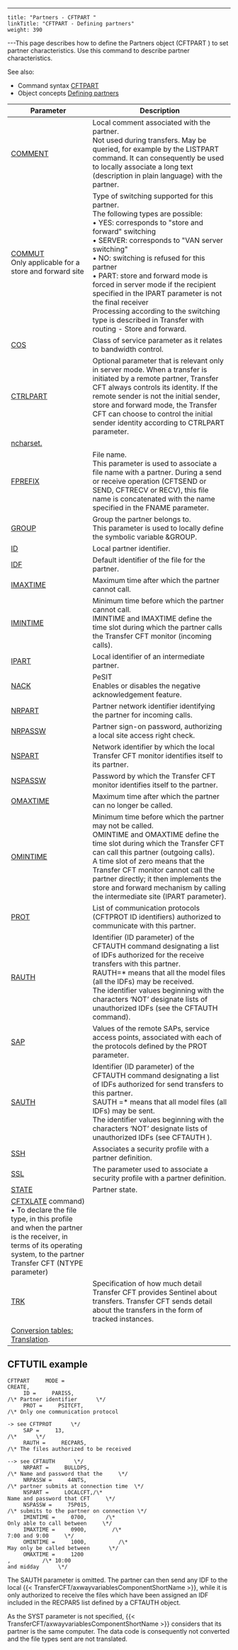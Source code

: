 ---
    title: "Partners - CFTPART "
    linkTitle: "CFTPART - Defining partners"
    weight: 390
---This page describes how to define the Partners object (CFTPART ) to set partner
characteristics. Use this command to describe partner characteristics.

See also:

- Command syntax
    [CFTPART](../../../command_summary#CFTPART)
- Object concepts
    [Defining partners]()


| Parameter  | Description  |
| --- | --- |
| [COMMENT](../../../command_summary/parameter_intro/comment)  | Local comment associated with the partner.<br/> Not used during transfers. May be queried, for example by the LISTPART command. It can consequently be used to locally associate a long text (description in plain language) with the partner. |
| [COMMUT](../../../command_summary/parameter_intro/commut) <br/> Only applicable for a store and forward site | Type of switching supported for this partner.<br/> The following types are possible:<br/> • YES: corresponds to "store and forward" switching<br/> • SERVER: corresponds to "VAN server switching"<br/> • NO: switching is refused for this partner<br/> • PART: store and forward mode is forced in server mode if the recipient specified in the IPART parameter is not the final receiver<br/> Processing according to the switching type is described in Transfer with routing - Store and forward. |
| [COS]()  | Class of service parameter as it relates to bandwidth control.  |
| [CTRLPART](../../../command_summary/parameter_intro/ctrlpart) | Optional parameter that is relevant only in server mode. When a transfer is initiated by a remote partner, Transfer CFT always controls its identity. If the remote sender is not the initial sender, store and forward mode, the Transfer CFT can choose to control the initial sender identity according to CTRLPART parameter.  |
| [ncharset.](../../../command_summary/parameter_intro/fcharset)  |
| [FPREFIX](../../../command_summary/parameter_intro/fprefix) | File name.<br/> This parameter is used to associate a file name with a partner. During a send or receive operation (CFTSEND or SEND, CFTRECV or RECV), this file name is concatenated with the name specified in the FNAME parameter. |
| [GROUP](../../../command_summary/parameter_intro/group)  | Group the partner belongs to.<br/> This parameter is used to locally define the symbolic variable &amp;GROUP. |
| [ID](../../../command_summary/parameter_intro/id)  | Local partner identifier. |
| [IDF](../../../command_summary/parameter_intro/idf)  | Default identifier of the file for the partner. |
| [IMAXTIME](../../../command_summary/parameter_intro/imaxtime) | Maximum time after which the partner cannot call. |
| [IMINTIME]()  | Minimum time before which the partner cannot call.<br/> IMINTIME and IMAXTIME define the time slot during which the partner calls the Transfer CFT monitor (incoming calls). |
| [IPART](../../../command_summary/parameter_intro/ipart) | Local identifier of an intermediate partner. |
| [NACK](../../../command_summary/parameter_intro/nack)  | PeSIT<br/> Enables or disables the negative acknowledgement feature. |
| [NRPART](../../../command_summary/parameter_intro/npart) | Partner network identifier identifying the partner for incoming calls. |
| [NRPASSW](../../../command_summary/parameter_intro/nrpassw)  | Partner sign-on password, authorizing a local site access right check. |
| [NSPART](../../../command_summary/parameter_intro/nspart)  | Network identifier by which the local Transfer CFT monitor identifies itself to its partner. |
| [NSPASSW](../../../command_summary/parameter_intro/nspassw) | Password by which the Transfer CFT monitor identifies itself to the partner. |
| [OMAXTIME](../../../command_summary/parameter_intro/omaxtime) | Maximum time after which the partner can no longer be called. |
| [OMINTIME](../../../command_summary/parameter_intro/omintime)  | Minimum time before which the partner may not be called.<br/> OMINTIME and OMAXTIME define the time slot during which the Transfer CFT can call this partner (outgoing calls).<br/> A time slot of zero means that the Transfer CFT monitor cannot call the partner directly; it then implements the store and forward mechanism by calling the intermediate site (IPART parameter). |
| [PROT](../../../command_summary/parameter_intro/prot)  | List of communication protocols (CFTPROT ID identifiers) authorized to communicate with this partner. |
| [RAUTH](../../../command_summary/parameter_intro/rauth)  | Identifier (ID parameter) of the CFTAUTH command designating a list of IDFs authorized for the receive transfers with this partner.<br/> RAUTH=* means that all the model files (all the IDFs) may be received.<br/> The identifier values beginning with the characters ‘NOT’ designate lists of unauthorized IDFs (see the CFTAUTH command). |
| [SAP](../../../command_summary/parameter_intro/sap)  | Values of the remote SAPs, service access points, associated with each of the protocols defined by the PROT parameter. |
| [SAUTH](../../../command_summary/parameter_intro/sauth)  | Identifier (ID parameter) of the CFTAUTH command designating a list of IDFs authorized for send transfers to this partner.<br/> SAUTH =* means that all model files (all IDFs) may be sent.<br/> The identifier values beginning with the characters ‘NOT’ designate lists of unauthorized IDFs (see CFTAUTH ). |
| [SSH]()  | Associates a security profile with a partner definition.  |
| [SSL](../../../command_summary/parameter_intro/ssl)  | The parameter used to associate a security profile with a partner definition.  |
| [STATE](../../../command_summary/parameter_intro/state)  | Partner state. |
| [CFTXLATE](../../../command_summary/parameter_intro/syst) command)<br/> • To declare the file type, in this profile and when the partner is the receiver, in terms of its operating system, to the partner Transfer CFT (NTYPE parameter) |
| [TRK](../../../command_summary/parameter_intro/trk) | Specification of how much detail Transfer CFT provides Sentinel about transfers. Transfer CFT sends detail about the transfers in the form of tracked instances. |
| [Conversion tables: Translation](../../../command_summary/parameter_intro/xlate).  |


## CFTUTIL example

```
CFTPART     MODE =    
CREATE,
     ID =     PARIS5,    
/\* Partner identifier      \*/
     PROT =     PSITCFT,    
/\* Only one communication protocol
                                   
-> see CFTPROT      \*/
     SAP =     13,          
/\*      \*/
     RAUTH =     RECPAR5,    
/\* The files authorized to be received
                                     
--> see CFTAUTH      \*/
     NRPART =     BULLDPS,    
/\* Name and password that the     \*/
     NRPASSW =     44NTS,    
/\* partner submits at connection time  \*/
     NSPART =     LOCALCFT,/\*
Name and password that CFT     \*/
     NSPASSW =     75P015,   
/\* submits to the partner on connection \*/
     IMINTIME =     0700,      /\*
Only able to call between     \*/
     IMAXTIME =     0900,        /\*
7:00 and 9:00     \*/
     OMINTIME =     1000,          /\*
May only be called between      \*/
     OMAXTIME =     1200    
,          /\* 10:00
and midday      \*/
```

The SAUTH parameter is omitted. The partner can then send any IDF to
the local {{< TransferCFT/axwayvariablesComponentShortName  >}}, while it is only authorized to receive
the files which have been assigned an IDF included in the RECPAR5 list
defined by a CFTAUTH object.

As the SYST parameter is not specified, {{< TransferCFT/axwayvariablesComponentShortName  >}} considers that its
partner is the same computer. The data code is consequently not converted
and the file types sent are not translated.
